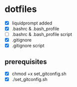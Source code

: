 # dotfiles

- [x] liquidprompt added
- [x] .bashrc & .bash_profile
- [ ] .bashrc & .bash_profile script
- [x] .gitignore
- [x] .gitignore script

## prerequisites

- [x] chmod +x set_gitconfig.sh
- [x] ./set_gitconfig.sh
